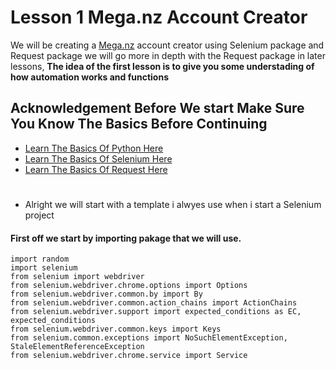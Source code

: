 # Lesson 1 Mega.nz Account Creator

We will be creating a [Mega.nz](urlhttps://mega.nz/start) account creator using Selenium package and Request package we will go more in depth with the Request package in later lessons, **The idea of the first lesson is to give you some understading of how automation works and functions**


## Acknowledgement Before We start Make Sure You Know The Basics Before Continuing

 - [Learn The Basics Of Python Here](https://www.youtube.com/watch?v=kqtD5dpn9C8&ab_channel=ProgrammingwithMosh)
 - [Learn The Basics Of Selenium Here](https://www.youtube.com/watch?v=Xjv1sY630Uc&list=PLzMcBGfZo4-n40rB1XaJ0ak1bemvlqumQ)
 - [Learn The Basics Of Request Here](https://www.youtube.com/watch?v=qriL9Qe8pJc&ab_channel=DanielLeeman)
 
 
 #
 
 - Alright we will start with a template i alwyes use when i start a Selenium project
 
 #### First off we start by importing pakage that we will use. 
 
 ```
import random
import selenium 
from selenium import webdriver
from selenium.webdriver.chrome.options import Options
from selenium.webdriver.common.by import By
from selenium.webdriver.common.action_chains import ActionChains
from selenium.webdriver.support import expected_conditions as EC, expected_conditions
from selenium.webdriver.common.keys import Keys
from selenium.common.exceptions import NoSuchElementException, StaleElementReferenceException
from selenium.webdriver.chrome.service import Service
 ```


